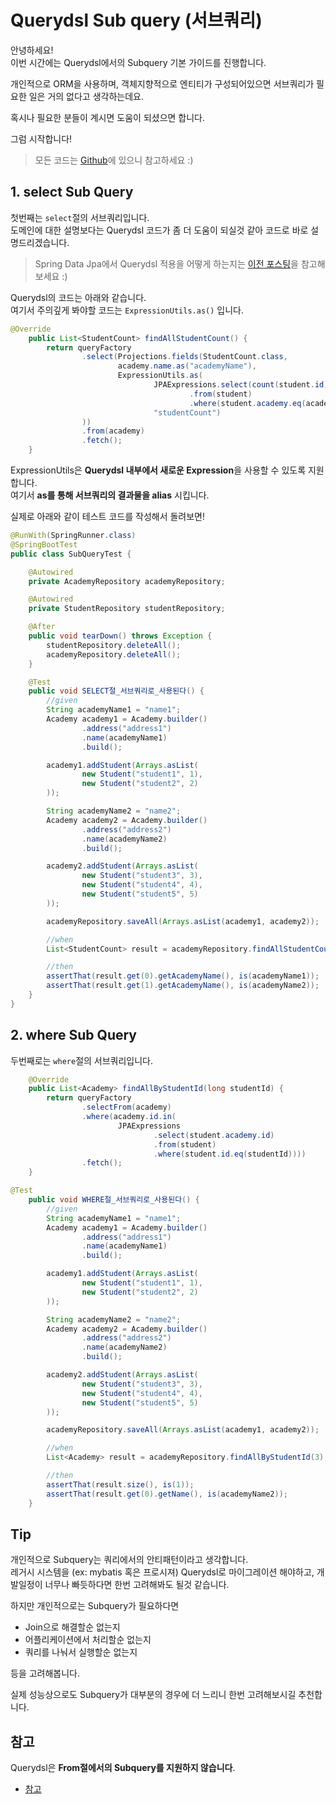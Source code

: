 # Querydsl Sub query (서브쿼리)

안녕하세요!  
이번 시간에는 Querydsl에서의 Subquery 기본 가이드를 진행합니다.  
  
개인적으로 ORM을 사용하며, 객체지향적으로 엔티티가 구성되어있으면 서브쿼리가 필요한 일은 거의 없다고 생각하는데요.  
  
혹시나 필요한 분들이 계시면 도움이 되셨으면 합니다.  
  
그럼 시작합니다!

> 모든 코드는 [Github](https://github.com/jojoldu/blog-code/tree/master/spring-boot-querydsl)에 있으니 참고하세요 :)

## 1. select Sub Query

첫번째는 ```select```절의 서브쿼리입니다.  
도메인에 대한 설명보다는 Querydsl 코드가 좀 더 도움이 되실것 같아 코드로 바로 설명드리겠습니다.

> Spring Data Jpa에서 Querydsl 적용을 어떻게 하는지는 [이전 포스팅](https://jojoldu.tistory.com/372)을 참고해보세요 :)

Querydsl의 코드는 아래와 같습니다.  
여기서 주의깊게 봐야할 코드는 ```ExpressionUtils.as()``` 입니다.

```java
@Override
    public List<StudentCount> findAllStudentCount() {
        return queryFactory
                .select(Projections.fields(StudentCount.class,
                        academy.name.as("academyName"),
                        ExpressionUtils.as(
                                JPAExpressions.select(count(student.id))
                                        .from(student)
                                        .where(student.academy.eq(academy)),
                                "studentCount")
                ))
                .from(academy)
                .fetch();
    }
```

ExpressionUtils은 **Querydsl 내부에서 새로운 Expression**을 사용할 수 있도록 지원합니다.  
여기서 **as를 통해 서브쿼리의 결과물을 alias** 시킵니다.  
  


실제로 아래와 같이 테스트 코드를 작성해서 돌려보면!

```java
@RunWith(SpringRunner.class)
@SpringBootTest
public class SubQueryTest {

    @Autowired
    private AcademyRepository academyRepository;

    @Autowired
    private StudentRepository studentRepository;

    @After
    public void tearDown() throws Exception {
        studentRepository.deleteAll();
        academyRepository.deleteAll();
    }

    @Test
    public void SELECT절_서브쿼리로_사용된다() {
        //given
        String academyName1 = "name1";
        Academy academy1 = Academy.builder()
                .address("address1")
                .name(academyName1)
                .build();

        academy1.addStudent(Arrays.asList(
                new Student("student1", 1),
                new Student("student2", 2)
        ));

        String academyName2 = "name2";
        Academy academy2 = Academy.builder()
                .address("address2")
                .name(academyName2)
                .build();

        academy2.addStudent(Arrays.asList(
                new Student("student3", 3),
                new Student("student4", 4),
                new Student("student5", 5)
        ));

        academyRepository.saveAll(Arrays.asList(academy1, academy2));

        //when
        List<StudentCount> result = academyRepository.findAllStudentCount();

        //then
        assertThat(result.get(0).getAcademyName(), is(academyName1));
        assertThat(result.get(1).getAcademyName(), is(academyName2));
    }
}
```

## 2. where Sub Query

두번째로는 ```where```절의 서브쿼리입니다.  

```java
    @Override
    public List<Academy> findAllByStudentId(long studentId) {
        return queryFactory
                .selectFrom(academy)
                .where(academy.id.in(
                        JPAExpressions
                                .select(student.academy.id)
                                .from(student)
                                .where(student.id.eq(studentId))))
                .fetch();
    }
```

```java
@Test
    public void WHERE절_서브쿼리로_사용된다() {
        //given
        String academyName1 = "name1";
        Academy academy1 = Academy.builder()
                .address("address1")
                .name(academyName1)
                .build();

        academy1.addStudent(Arrays.asList(
                new Student("student1", 1),
                new Student("student2", 2)
        ));

        String academyName2 = "name2";
        Academy academy2 = Academy.builder()
                .address("address2")
                .name(academyName2)
                .build();

        academy2.addStudent(Arrays.asList(
                new Student("student3", 3),
                new Student("student4", 4),
                new Student("student5", 5)
        ));

        academyRepository.saveAll(Arrays.asList(academy1, academy2));

        //when
        List<Academy> result = academyRepository.findAllByStudentId(3);

        //then
        assertThat(result.size(), is(1));
        assertThat(result.get(0).getName(), is(academyName2));
    }
```

## Tip

개인적으로 Subquery는 쿼리에서의 안티패턴이라고 생각합니다.  
레거시 시스템을 (ex: mybatis 혹은 프로시져) Querydsl로 마이그레이션 해야하고, 개발일정이 너무나 빠듯하다면 한번 고려해봐도 될것 같습니다.  
  
하지만 개인적으로는 Subquery가 필요하다면

* Join으로 해결할순 없는지
* 어플리케이션에서 처리할순 없는지
* 쿼리를 나눠서 실행할순 없는지

등을 고려해봅니다.  
  
실제 성능상으로도 Subquery가 대부분의 경우에 더 느리니 한번 고려해보시길 추천합니다.  

## 참고

Querydsl은 **From절에서의 Subquery를 지원하지 않습니다**.

* [참고](https://github.com/querydsl/querydsl/issues/2185)
